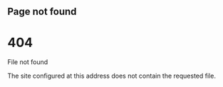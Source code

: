 ## Page not found

<h1>404</h1>
      <p>File not found</p>

<p>
        The site configured at this address does not
        contain the requested file.
      </p>
